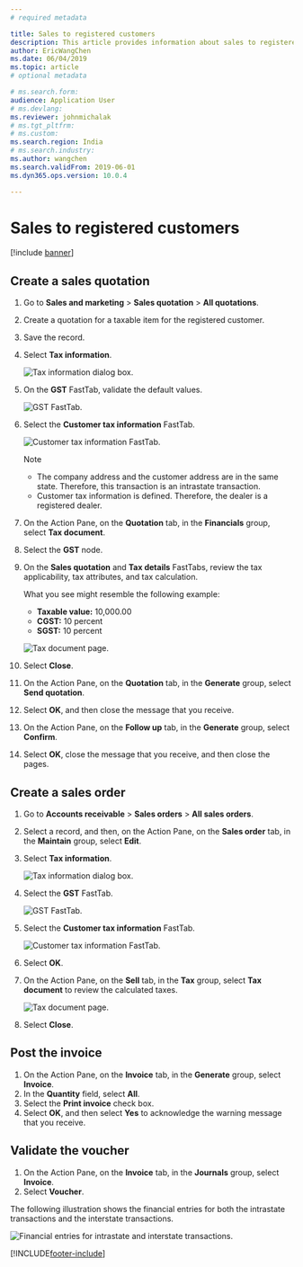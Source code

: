 ```yaml
---
# required metadata

title: Sales to registered customers
description: This article provides information about sales to registered customers.
author: EricWangChen
ms.date: 06/04/2019
ms.topic: article
# optional metadata

# ms.search.form: 
audience: Application User
# ms.devlang: 
ms.reviewer: johnmichalak
# ms.tgt_pltfrm: 
# ms.custom: 
ms.search.region: India
# ms.search.industry: 
ms.author: wangchen
ms.search.validFrom: 2019-06-01
ms.dyn365.ops.version: 10.0.4

---
```


# Sales to registered customers

[!include [banner](../../includes/banner.md)]

## Create a sales quotation

1. Go to **Sales and marketing** \> **Sales quotation** \> **All quotations**.
2. Create a quotation for a taxable item for the registered customer.
3. Save the record.
4. Select **Tax information**.

    ![Tax information dialog box.](../media/Capture06.PNG)

5. On the **GST** FastTab, validate the default values.

    ![GST FastTab.](../media/Capture07.PNG)

6. Select the **Customer tax information** FastTab.

    ![Customer tax information FastTab.](../media/Capture08.PNG)

    > [!NOTE]
    > - The company address and the customer address are in the same state. Therefore, this transaction is an intrastate transaction.
    > - Customer tax information is defined. Therefore, the dealer is a registered dealer.

7. On the Action Pane, on the **Quotation** tab, in the **Financials** group, select **Tax document**.
8. Select the **GST** node.
9. On the **Sales quotation** and **Tax details** FastTabs, review the tax applicability, tax attributes, and tax calculation.

    What you see might resemble the following example:

    - **Taxable value:** 10,000.00
    - **CGST:** 10 percent
    - **SGST:** 10 percent

    ![Tax document page.](../media/Capture09_upd.png)

10. Select **Close**.
11. On the Action Pane, on the **Quotation** tab, in the **Generate** group, select **Send quotation**.
12. Select **OK**, and then close the message that you receive.
13. On the Action Pane, on the **Follow up** tab, in the **Generate** group, select **Confirm**.
14. Select **OK**, close the message that you receive, and then close the pages.

## Create a sales order

1. Go to **Accounts receivable** \> **Sales orders** \> **All sales orders**.
2. Select a record, and then, on the Action Pane, on the **Sales order** tab, in the **Maintain** group, select **Edit**.
3. Select **Tax information**.

    ![Tax information dialog box.](../media/Capture06.PNG)

4. Select the **GST** FastTab.

    ![GST FastTab.](../media/Capture07.PNG)

5. Select the **Customer tax information** FastTab.

    ![Customer tax information FastTab.](../media/Capture08.PNG)

6. Select **OK**.
7. On the Action Pane, on the **Sell** tab, in the **Tax** group, select **Tax document** to review the calculated taxes.

    ![Tax document page.](../media/Capture09_upd.png)

8. Select **Close**.

## Post the invoice

1. On the Action Pane, on the **Invoice** tab, in the **Generate** group, select **Invoice**.
2. In the **Quantity** field, select **All**.
3. Select the **Print invoice** check box.
4. Select **OK**, and then select **Yes** to acknowledge the warning message that you receive.

## Validate the voucher

1. On the Action Pane, on the **Invoice** tab, in the **Journals** group, select **Invoice**.
2. Select **Voucher**.

The following illustration shows the financial entries for both the intrastate transactions and the interstate transactions.

![Financial entries for intrastate and interstate transactions.](../media/Annotation-2019-05-20-133425.png)


[!INCLUDE[footer-include](../../../includes/footer-banner.md)]
